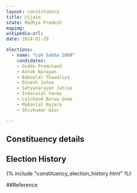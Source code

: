 ```yaml
---
layout: constituency
title: Ujjain
state: Madhya Pradesh
mapimg: 
wikipedia-url: 
date: 2014-01-29

elections: 
  - name: "Lok Sabha 2009"
    candidates: 
    - Guddu Premchand 
    - Ashok Narayan 
    - Baboolal Thawaliya 
    - Dinesh Jatwa 
    - Satyanarayan Jatiya 
    - Indaralal Varma 
    - Lalchand Berwa Gome 
    - Madanlal Rajora 
    - Shivkumar Gaur 

---
```

## Constituency details


## Election History
{% include "constituency_election_history.html" %}

##Reference
